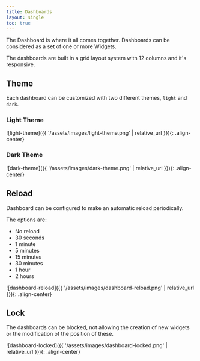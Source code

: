 ```yaml
---
title: Dashboards
layout: single
toc: true
---
```


The Dashboard is where it all comes together. Dashboards can be considered as a set of one or more Widgets.

The dashboards are built in a grid layout system with 12 columns and it's responsive.

## Theme

Each dashboard can be customized with two different themes, `light` and `dark`.

### Light Theme

![light-theme]({{ '/assets/images/light-theme.png' | relative_url }}){: .align-center}

### Dark Theme

![dark-theme]({{ '/assets/images/dark-theme.png' | relative_url }}){: .align-center}

## Reload

Dashboard can be configured to make an automatic reload periodically.

The options are:
* No reload
* 30 seconds
* 1 minute
* 5 minutes
* 15 minutes
* 30 minutes
* 1 hour
* 2 hours

![dashboard-reload]({{ '/assets/images/dashboard-reload.png' | relative_url }}){: .align-center}

## Lock

The dashboards can be blocked, not allowing the creation of new widgets or the modification of the position of these.

![dashboard-locked]({{ '/assets/images/dashboard-locked.png' | relative_url }}){: .align-center}
